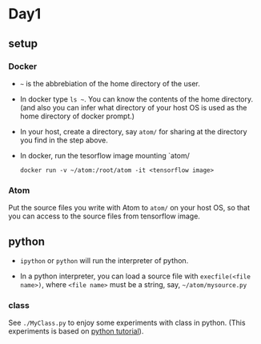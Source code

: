 # Day1



## setup

###  Docker

* `~` is the abbrebiation of the home directory of the user.

* In docker type `ls ~`.
  You can know the contents of the home directory.
  (and also you can infer what directory of your host OS is used
  as the home directory of docker prompt.)
  
* In your host, create a directory, say `atom/` for sharing at the
  directory you find in the step above.
  
* In docker, run the tesorflow image mounting `atom/
  
  ```
  docker run -v ~/atom:/root/atom -it <tensorflow image>
  ```
  

### Atom

Put the source files you write with Atom to `atom/` on your host OS,
so that you can access to the source files from tensorflow image.


## python


* `ipython` or `python` will run the interpreter of python.

* In a python interpreter, you can load a source file with 
  `execfile(<file name>)`, where `<file name>` must be a string,
  say, `~/atom/mysource.py`


### class

See `./MyClass.py` to enjoy some experiments with class in python.
(This experiments is based on [python tutorial]( "")).
